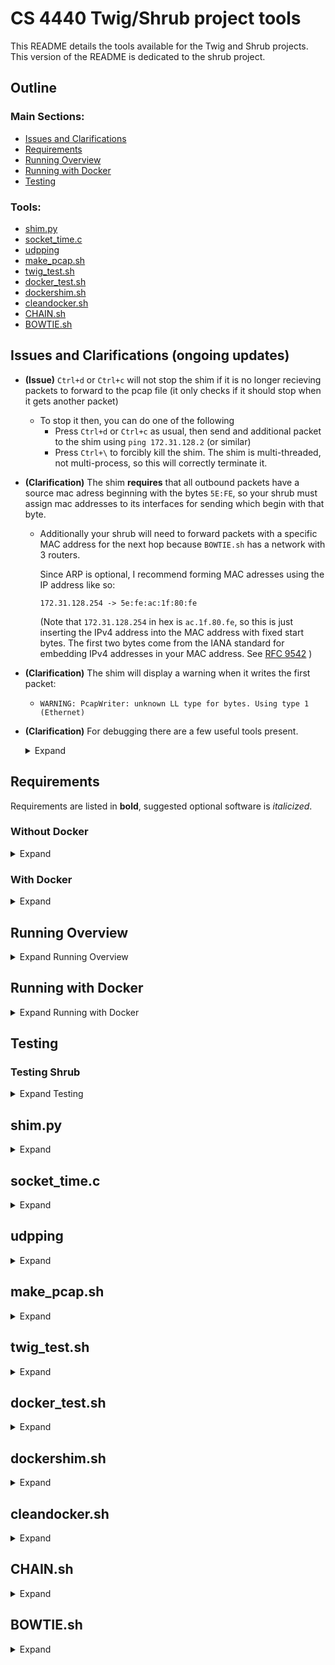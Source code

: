 # CS 4440 Twig/Shrub project tools

This README details the tools available for the Twig and Shrub projects. This version of the README is dedicated to the shrub project.

## Outline 

### Main Sections:
- [Issues and Clarifications](README.md#issues-and-clarifications-ongoing-updates)
- [Requirements](README.md#requirements)
- [Running Overview](README.md#running-overview)
- [Running with Docker](README.md#running-with-docker)
- [Testing](README.md#testing)

### Tools:
- [shim.py](README.md#shimpy)
- [socket_time.c](README.md#socket_timec)
- [udpping](README.md#udpping)
- [make_pcap.sh](README.md#make_pcapsh)
- [twig_test.sh](README.md#twig_testsh)
- [docker_test.sh](README.md#docker_testsh)
- [dockershim.sh](README.md#dockershimsh)
- [cleandocker.sh](README.md#cleandockersh)
- [CHAIN.sh](README.md#chainsh)
- [BOWTIE.sh](README.md#bowtiesh)

## Issues and Clarifications (ongoing updates)

- **(Issue)** `Ctrl+d` or `Ctrl+c` will not stop the shim if it is no longer recieving packets to forward to the pcap file (it only checks if it should stop when it gets another packet) 
	- To stop it then, you can do one of the following
		- Press `Ctrl+d` or `Ctrl+c` as usual, then send and additional packet to the shim using `ping 172.31.128.2` (or similar) 
		- Press `Ctrl+\` to forcibly kill the shim. The shim is multi-threaded, not multi-process, so this will correctly terminate it.
- **(Clarification)** The shim __requires__ that all outbound packets have a source mac adress beginning with the bytes `5E:FE`, so your shrub must assign mac addresses to its interfaces for sending which begin with that byte.
	- Additionally your shrub will need to forward packets with a specific MAC address for the next hop because `BOWTIE.sh` has a network with 3 routers. 
	
		Since ARP is optional, I recommend forming MAC adresses using the IP address like so:

		```172.31.128.254 -> 5e:fe:ac:1f:80:fe```
		
		(Note that `172.31.128.254` in hex is `ac.1f.80.fe`, so this is just inserting the IPv4 address into the MAC address with fixed start bytes. The first two bytes come from the IANA standard for embedding IPv4 addresses in your MAC address. See [RFC 9542](https://www.rfc-editor.org/rfc/rfc9542.html) )
- **(Clarification)** The shim will display a warning when it writes the first packet:  
	- `WARNING: PcapWriter: unknown LL type for bytes. Using type 1 (Ethernet)`
- **(Clarification)** For debugging there are a few useful tools present.
	<details>
  	<summary>Expand</summary>

	- For debugging checksums, Wireshark can check them for you and let you know if they are right or not. To enable this for UDP and IPv4, open wireshark and navigate to:
		- `Edit -> Preferences -> Protocols -> IPv4` and check
			- [x] ` Validate the IPv4 checksum if possible`
		- `Edit -> Preferences -> Protocols -> UDP` and check
			- [x] ` Validate the UDP checksum if possible`
	- For viewing packets as they arrive in the .dmp file we use as a network, the `twig_test.sh` script has the ability to start a live wireshark capture session when it starts the shim. To activate this, run the script with the `-w` option like so:
		```
		./twig_test.sh -w
		```
		Note that this wireshark window will need to be closed manually, as it does not close when the shim is killed.
		
		Also note that when running with docker, this wont work, you'll instead need to start a tailing wireshark capture yourself using a command like so:
		```
			tail -f -c +0 172.31.128.0_24.dmp | wireshark -k -i -
		```
		
	- For debugging if the shim is seeing your packets or is missing them, you can add `-d` or `-dd` to the line which runs the shim in `twig_test.sh` i.e. change
		```
		sudo python3 shim.py -n "${IFACE_ARG}" -i "${EXT_IFACE_NAME}"
		```
		to
		```
		sudo python3 shim.py -n "${IFACE_ARG}" -i "${EXT_IFACE_NAME}" -d
		```
		this will make it output a message and a packet summary every time it processes a packet from the pcap file.
	</details>

## Requirements

Requirements are listed in **bold**, suggested optional software is *italicized*.

### Without Docker

<details>
  	<summary>Expand</summary>

- **Two machines**
	- Root access on both
	- Ability to establish one as the `next-hop` for select traffic from the other (typically means both are on the same LAN)
- **ping**
- **traceroute**
- **gcc**
- **make**
- **ip**
- **Python 3.7+**
	- **scapy 2.5.0+**
	- **netifaces**
- **bash**
- **sudo**
- **bc**
- **xxd**
- **ifconfig**
- **libpcap**
- *wireshark*

</details>

### With Docker

<details>
  	<summary>Expand</summary>

- **One machine**
	- root access
- **docker** [(Installation Instructions)](https://docs.docker.com/engine/install/) 
	- Ignore any prompt to install docker desktop.
	- If you already are using docker desktop, that *WILL NOT WORK* with these scripts. You need docker engine. 
		- If you are running desktop, you can potentially just switch contexts back to the default using `docker context use default` and make sure the docker engine is started (check that `systemctl status docker` says it is running). 
		- This hasnt been tested as of yet, so some additional tweaks may be required.
- **ping**
- **traceroute**
- **gcc**
- **make**
- **ip**
- *wireshark*

</details>

## Running Overview
<details>
  <summary>Expand Running Overview</summary>

To run in the scenario without docker, we will be using one machine to run `shrub` and `shim.py`, and the other to send traffic using `ping`, `udpping`, or `socket_time`. 

From now on, I will refer to the machine running the `shrub` and `shim.py` as the *shrub machine*, and the machine running `ping`, `udpping`, or `socket_time` as the *ping machine*. Any commands will be prefixed with `shrub:` or `ping:` to represent which machine they are to be run on.

### Setup

We will start by establishing routes from the *ping machine* to the shrubs on the *shrub machine*. First we need the IP address of the *shrub machine*, which can be obtained using the `ip` command on the *shrub machine*. 

I.e. 
```c
shrub: ip r | grep default
default via 192.168.1.1 dev wlp170s0 proto dhcp src 192.168.1.42 metric 600 
```
> Here, we see the address for our default interface is `192.168.1.42`

Then on the *ping machine* we establish a route that will direct traffic intended for the shrubs to our `shrub machine`.

I.e.
```c
ping: sudo ip r add 172.31.0.0/16 via 192.168.1.42
```

Now we can start the shim and `shrub` on the *shrub machine* using 
```
shrub: ./twig_test.sh
```
and in another terminal
```
shrub: ./shrub -i 172.31.128.2_24
```

---

**NOTE: the first few packets are likely to get lost, similar to the issue listed in [Issues](README.md#issues-and-clarifications-ongoing-updates).**

To make sure this doesnt affect our results, 

run 
```
ping: ./socket_time 172.31.128.2
^C
```
(the `^C` represents killing it with ctrl/command C)

This sends a first packet to the shim which most likely will be lost, but will ensure future packets will not be.

---

Finally we can send traffic from our *ping machine*:
```
ping: ping 172.31.128.2
```
```
ping: udpping 172.31.128.2
```
```
ping: socket_time 172.31.128.2
```

### Repeat Running

You can run `ping`, `udpping`, or `socket_time` on the *ping machine* repeatedly without adverse effects aside from the growing pcap file on the *shrub machine*.

If you need to restart your shrub, then also restart the shim, but no other action is needed.

### Shutdown

To fully shut down all components of this project and return everything to the original state, we need to do the following:

- Kill the shim script
- Kill shrub
- On the *ping machine*, run
```
sudo ip r del 172.31.0.0/16
```


<!--

**Compatible with scapy Version 2.5.0+**

To run a simple test using these tools, here are the steps:

1. Open 3 terminals in this repository's directory
2. In one terminal, run `./twig_test.sh`
	- Authenticate when requested to start the shim
	- You'll know it is running as expected when you see the line `press ctrl+d to stop `
3. In another terminal, start your `twig` on the network using `./twig -i 172.31.128.2_24` (replace the interface specification if you change the network used in `twig_test.sh`)
4. In the final terminal, you can test using `ping` or `socket_time` (or similar programs that your `twig` can respond to)
The format is `ping 172.31.128.2` or `socket_time 172.31.128.2` (replace the ip address if you change the ip address your `twig` is listening on)


**NOTE: if you are unable to run the scripts, you may need to make them executable using the following commands:**
```
chmod +x twig_test.sh
chmod +x make_pcap.sh
```

Also note that the capture file is not removed when the shim is stopped, this is to make it easier to review if your packets are correct or not, though `make_pcap.sh` or `twig_test.sh` *will **overwrite** existing files* if started with the same network configured. 


-->

  
</details>


## Running with Docker

<details>
  <summary>Expand Running with Docker</summary>


This new version of the shim can only communicate with remote hosts, it cannot do loopback connections. So docker allows us to abstract this and do loopback connections in a way that appears as a remote connection to the shim.
Additionally, docker allows us to have a strict environment and allow better portability across systems.

### Setup

For initial setup, we will build the necessary components to run our shim in docker and have routes to get to it appropriately. 

To begin, open three terminals with this repository as the working directory.

Start by running the `docker_test.sh` script:

*__Note__: if you do __not__ want the ip route it adds and the docker network it creates to be removed when you stop the shim, __remove__ the `--rm` option.*
```c
./docker_test.sh --rm
```

Now, in a separate terminal window, start shrub:

```c
./shrub -i 172.31.128.2_24
```

Finally we can send traffic from another terminal window:
```
ping 172.31.128.2
```
```
udpping 172.31.128.2
```
```
socket_time 172.31.128.2
```


### Shutdown commands

If you chose not to provide the `--rm` option to the `docker_test.sh` script, you will need to run the following commands to remove the docker network and the ip route it adds.

```c
docker network remove twignet
sudo ip route del 172.31.0.0/16
```

  
</details>

## Testing

### Testing Shrub

<details>
  	<summary>Expand Testing</summary>

This section is for testing your Shrub program.

If you choose to use an executable not named `shrub`, you will need to change the program name at the top of the `CHAIN.sh` and `BOWTIE.sh` scripts.

Also note that all the test scripts use `traceroute` instead of `mtr`, but `mtr` may be used instead. If you choose to use `mtr`, you will need to make the following changes to all traceroute commands:
- Exchange `traceroute`'s `-I` option for `mtr`'s `-u` option
- Remove the `-N 1` option if present
- *if you want it to print results like traceroute instead of run interactively*
	- Add options `-c 3` and `-r` 

#### Test 1 (CHAIN.sh)

##### Running without Docker

<details>
  <summary>Expand</summary>


###### Setup

We will start by establishing routes from the *ping machine* to the shrubs on the *shrub machine*. First we need the IP address of the *shrub machine*, which can be obtained using the `ip` command on the *shrub machine*. 

I.e. 
```c
shrub: ip r | grep default
default via 192.168.1.1 dev wlp170s0 proto dhcp src 192.168.1.42 metric 600 
```
> Here, we see the address for our default interface is `192.168.1.42`

**Your next hop will likely be different, make sure to use *your* next hop IP instead of `192.168.1.42` in the commands that follow.**

Then on the *ping machine* we establish routes that will direct traffic intended for the shrubs to our `shrub machine`.

I.e.
```c
ping: sudo ip r add 172.31.0.0/16 via 192.168.1.42
```

Now we can start the shim and `shrub`s on the *shrub machine* using 
```
shrub: ./twig_test.sh
```
and in another terminal
```
shrub: ./CHAIN.sh
```



**NOTE: you will need to wait a few seconds to let RIP establish routes, and your default route argument to shrub will need to be functional.**

---

Finally we can send traffic from our *ping machine*. Test using the following commands:
```
ping:ping -c 5 172.31.128.254
ping:ping -c 5 172.31.1.254
ping:ping -c 5 172.31.4.254
ping:ping -c 5 172.31.5.254

ping:udpping -p 100 172.31.2.254

ping:socket_time 172.31.3.254

ping:traceroute -N 1 172.31.5.254
ping:traceroute -N 1 -I 172.31.5.254
```

###### Repeat Running

You can run `ping`, `traceroute`, `udpping`, or `socket_time` on the *ping machine* repeatedly without adverse effects aside from the growing pcap file on the *shrub machine*.

If you need to restart your CHAIN, kill the shrubs using the command in shutdown, and restart your shim as well.

###### Shutdown

To fully shut down all components of this project and return everything to the original state, we need to do the following:

- Kill the shim script
- In the terminal where you ran the `CHAIN.sh` script, run
```ps | grep shrub | awk '{ print $1 }' | xargs kill``` 
	- if you are using a name for your program other than `shrub`, change the grep argument to match.
- On the *ping machine*, run
```
sudo ip r del 172.31.0.0/16
```

</details>

##### Running with Docker

<details>
  <summary>Expand</summary>


This new version of the shim can only communicate with remote hosts, it cannot do loopback connections. So docker allows us to abstract this and do loopback connections in a way that appears as a remote connection to the shim.
Additionally, docker allows us to have a strict environment and allow better portability across systems.

###### Setup

For initial setup, we will build the necessary components to run our shim in docker and have routes to get to it appropriately. 

To begin, open three terminals with this repository as the working directory.

Start by running the `dockershim.sh` script:

```c
./dockershim.sh
```

Now, in a separate terminal window, start your CHAIN:

```c
./CHAIN.sh -d=172.31.127.254
```
**NOTE: if you change the ip your docker container uses in `dockershim.sh`, change the -d= argument to `CHAIN.sh` to match.**


Finally we can send traffic from another terminal window. Test using the following commands:
```
ping -c 5 172.31.128.254
ping -c 5 172.31.1.254
ping -c 5 172.31.4.254
ping -c 5 172.31.5.254

udpping -p 100 172.31.2.254

socket_time 172.31.3.254

traceroute -N 1 172.31.5.254
traceroute -N 1 -I 172.31.5.254
```


###### Repeat Running

You can run `ping`, `traceroute`, `udpping`, or `socket_time` repeatedly without adverse effects aside from the growing pcap file.

If you need to restart your CHAIN, kill the shrubs using the command in shutdown, and restart your shim as well.

###### Shutdown commands

To clean up, you will need to run the docker cleanup script and remove the ip routes added by the dockershim script.

Additionally you will need to terminate all of the shrubs the CHAIN started.
If you are using a name for your program other than `shrub`, change the grep argument to match.

```c
ps | grep shrub | awk '{ print $1 }' | xargs kill

./cleandocker.sh

sudo ip route del 172.31.0.0/16

```


</details>


##### Results
<details>
	<summary>Results</summary>

Expected results per command:

```bash
$ ping -c 5 172.31.128.254
PING 172.31.128.254 (172.31.128.254) 56(84) bytes of data.
64 bytes from 172.31.128.254: icmp_seq=1 ttl=19 time=27.2 ms
64 bytes from 172.31.128.254: icmp_seq=2 ttl=19 time=25.8 ms
64 bytes from 172.31.128.254: icmp_seq=3 ttl=19 time=25.4 ms
64 bytes from 172.31.128.254: icmp_seq=4 ttl=19 time=29.0 ms
64 bytes from 172.31.128.254: icmp_seq=5 ttl=19 time=26.6 ms

--- 172.31.128.254 ping statistics ---
5 packets transmitted, 5 received, 0% packet loss, time 4003ms
rtt min/avg/max/mdev = 25.417/26.801/29.001/1.257 ms
```
> Make sure all 5 packets are responded to.

```bash
$ ping -c 5 172.31.1.254
PING 172.31.1.254 (172.31.1.254) 56(84) bytes of data.
64 bytes from 172.31.1.254: icmp_seq=1 ttl=18 time=49.9 ms
64 bytes from 172.31.1.254: icmp_seq=2 ttl=18 time=48.4 ms
64 bytes from 172.31.1.254: icmp_seq=3 ttl=18 time=42.1 ms
64 bytes from 172.31.1.254: icmp_seq=4 ttl=18 time=45.4 ms
64 bytes from 172.31.1.254: icmp_seq=5 ttl=18 time=39.6 ms

--- 172.31.1.254 ping statistics ---
5 packets transmitted, 5 received, 0% packet loss, time 4001ms
rtt min/avg/max/mdev = 39.629/45.071/49.876/3.824 ms
```
> Make sure all 5 packets are responded to.

```bash
$ ping -c 5 172.31.4.254
PING 172.31.4.254 (172.31.4.254) 56(84) bytes of data.
64 bytes from 172.31.4.254: icmp_seq=1 ttl=15 time=103 ms
64 bytes from 172.31.4.254: icmp_seq=2 ttl=15 time=82.6 ms
64 bytes from 172.31.4.254: icmp_seq=3 ttl=15 time=62.4 ms
64 bytes from 172.31.4.254: icmp_seq=4 ttl=15 time=81.5 ms
64 bytes from 172.31.4.254: icmp_seq=5 ttl=15 time=71.9 ms

--- 172.31.4.254 ping statistics ---
5 packets transmitted, 5 received, 0% packet loss, time 4004ms
rtt min/avg/max/mdev = 62.406/80.292/103.079/13.530 ms
```
> Make sure all 5 packets are responded to.

```bash
ping -c 5 172.31.5.254
PING 172.31.5.254 (172.31.5.254) 56(84) bytes of data.
64 bytes from 172.31.5.254: icmp_seq=1 ttl=15 time=123 ms
64 bytes from 172.31.5.254: icmp_seq=2 ttl=15 time=92.1 ms
64 bytes from 172.31.5.254: icmp_seq=3 ttl=15 time=80.4 ms
64 bytes from 172.31.5.254: icmp_seq=4 ttl=15 time=93.5 ms
64 bytes from 172.31.5.254: icmp_seq=5 ttl=15 time=106.9 ms

--- 172.31.5.254 ping statistics ---
5 packets transmitted, 5 received, 0% packet loss, time 4004ms
rtt min/avg/max/mdev = 62.406/80.292/103.079/13.530 ms
```
> Make sure all 5 packets are responded to.

```bash
$ udpping -p 100 172.31.2.254
Sending 100 udp echo requests of size 50 to 172.31.2.254 on port echo


time spent waiting for echos to return (in milliseconds):
# sent  # rcvd  # late       total        min       max       avg
------  ------  ------  -----------  --------  --------  --------
   100     100       0     4769.922    26.088    94.075    47.699 
0.00% packet loss
```
> Make sure at least 95% of packets return (< 5% packet loss). (adding in leniency since a few packets lost isnt likely to be the fault of your program).


```bash
socket_time 172.31.3.254
The time on 172.31.3.254 is 0x7167aaeb
```
> Make sure you get a time response and the time it translates to is about right.

```bash
traceroute -N 1 172.31.5.254
traceroute to 172.31.5.254 (172.31.5.254), 30 hops max, 60 byte packets
 1  172.31.127.254 (172.31.127.254)  0.094 ms  0.021 ms  0.016 ms
 2  172.31.128.254 (172.31.128.254)  87.955 ms  109.089 ms  128.026 ms
 3  172.31.1.254 (172.31.1.254)  164.474 ms  185.041 ms  205.117 ms
 4  172.31.2.254 (172.31.2.254)  223.223 ms  246.005 ms  265.887 ms
 5  172.31.3.254 (172.31.3.254)  286.306 ms  307.223 ms  332.030 ms
 6  172.31.4.254 (172.31.4.254)  349.024 ms  241.243 ms  259.911 ms
 7  172.31.5.254 (172.31.5.254)  278.742 ms  283.292 ms  302.529 ms

traceroute -N 1 -I 172.31.5.254
traceroute to 172.31.5.254 (172.31.5.254), 30 hops max, 60 byte packets
 1  172.31.127.254 (172.31.127.254)  0.114 ms  0.038 ms  0.008 ms
 2  172.31.128.254 (172.31.128.254)  42.838 ms  34.632 ms  50.058 ms
 3  172.31.1.254 (172.31.1.254)  59.394 ms  53.321 ms  53.980 ms
 4  172.31.2.254 (172.31.2.254)  73.779 ms  66.533 ms  75.825 ms
 5  172.31.3.254 (172.31.3.254)  92.896 ms  98.492 ms  66.052 ms
 6  172.31.4.254 (172.31.4.254)  85.345 ms  90.414 ms  98.648 ms
 7  172.31.5.254 (172.31.5.254)  120.825 ms  105.617 ms  96.255 ms
 ```
> Make sure you have a full route to the host, that is that at least all the shrubs appear in the list. 
> 
> Your first hop will be different if not using docker, but hops 2-7 should all be present and have the same addresses as shown above.

</details>

#### Test 2 (BOWTIE.sh)

##### Running without Docker

<details>
  <summary>Expand</summary>


###### Setup

We will start by establishing routes from the *ping machine* to the shrubs on the *shrub machine*. First we need the IP address of the *shrub machine*, which can be obtained using the `ip` command on the *shrub machine*. 

I.e. 
```c
shrub: ip r | grep default
default via 192.168.1.1 dev wlp170s0 proto dhcp src 192.168.1.42 metric 600 
```
> Here, we see the address for our default interface is `192.168.1.42`

**Your next hop will likely be different, make sure to use *your* next hop IP instead of `192.168.1.42` in the commands that follow.**

Then on the *ping machine* we establish routes that will direct traffic intended for the shrubs to our `shrub machine`.

I.e.
```c
ping: sudo ip r add 172.31.0.0/16 via 192.168.1.42
```

Now we can start the shim and `shrub`s on the *shrub machine* using 
```
shrub: ./twig_test.sh
```
and in another terminal
```
shrub: ./BOWTIE.sh
```



**NOTE: you will need to wait a few seconds to let RIP establish routes, and your default route argument to shrub will need to be functional.**

---

Finally we can send traffic from our *ping machine*. Test using the following commands:

```
ping: traceroute -N 1 172.31.2.202
ping: traceroute -N 1 -I 172.31.5.201
ping: traceroute -N 1 172.31.8.207
ping: udpping -p 100 172.31.2.202
```

Additionally, with a fresh start of BOWTIE and the shim, do the following:

In the same terminal as you ran the BOWTIE script, run
```
shrub: ./shrub -i 172.31.5.1_24 &
```

Then run
```
ping: traceroute 172.31.5.1
```

Then run the following in the same terminal as you ran the BOWTIE script:
```
shrub: ps -f | grep 172.31.5.205 | awk '{ print $2 }' | xargs kill
```

Wait for a period of time, at least 2 minutes, then run the following:
```
ping: traceroute 172.31.5.1
```
(if it doesnt work the first time, feel free to wait longer and rerun, RIP recognizing and recovering from a downed router takes time)

###### Repeat Running

You can run `ping`, `traceroute`, `udpping`, or `socket_time` on the *ping machine* repeatedly without adverse effects aside from the growing pcap file on the *shrub machine*.

If you need to restart your BOWTIE, kill the shrubs using the command in shutdown, and restart your shim as well.

###### Shutdown

To fully shut down all components of this project and return everything to the original state, we need to do the following:

- Kill the shim script
- In the terminal where you ran the `BOWTIE.sh` script, run
```ps | grep shrub | awk '{ print $1 }' | xargs kill``` 
	- if you are using a name for your program other than `shrub`, change the grep argument to match.
- On the *ping machine*, run
```
sudo ip r del 172.31.0.0/16
```

</details>

##### Running with Docker

<details>
  <summary>Expand</summary>


This new version of the shim can only communicate with remote hosts, it cannot do loopback connections. So docker allows us to abstract this and do loopback connections in a way that appears as a remote connection to the shim.
Additionally, docker allows us to have a strict environment and allow better portability across systems.

###### Setup

For initial setup, we will build the necessary components to run our shim in docker and have routes to get to it appropriately. 

To begin, open three terminals with this repository as the working directory.

Start by running the `dockershim.sh` script:

```c
./dockershim.sh
```

Now, in a separate terminal window, start your BOWTIE:

```c
./BOWTIE.sh -d=172.31.127.254
```
**NOTE: if you change the ip your docker container uses in `dockershim.sh`, change the -d= argument to `BOWTIE.sh` to match.**


Finally we can send traffic from another terminal window. Test using the following commands:
```
traceroute -N 1 172.31.2.202
traceroute -N 1 -I 172.31.5.201
traceroute -N 1 172.31.8.207
udpping -p 100 172.31.2.202
```

Additionally, with a fresh start of BOWTIE and the shim, do the following:

In the same terminal as you ran the BOWTIE script, run
```
./shrub -i 172.31.5.1_24 &
```

Then in a separate terminal, run:
```
traceroute 172.31.5.1

traceroute 172.31.5.1
traceroute to 172.31.5.1 (172.31.5.1), 30 hops max, 60 byte packets
 1  172.31.127.254 (172.31.127.254)  0.048 ms  0.007 ms  0.006 ms
 2  172.31.128.206 (172.31.128.206)  18.523 ms  34.355 ms  55.346 ms
 3  172.31.8.204 (172.31.8.204)  71.412 ms  87.294 ms  100.207 ms
 4  172.31.4.205 (172.31.4.205)  153.301 ms  178.998 ms  197.683 ms
 5  172.31.5.1 (172.31.5.1)  222.198 ms  244.901 ms  259.225 ms
```

Then run the following in the same terminal as you ran the BOWTIE script:
```
ps -f | grep 172.31.5.205 | awk '{ print $2 }' | xargs kill
```

Wait for a period of time, at least 2 minutes, then run the following in another terminal:
```
traceroute 172.31.5.1
```
(if it doesnt work the first time, feel free to wait longer and rerun, RIP recognizing and recovering from a downed router takes time)

###### Repeat Running

You can run `ping`, `traceroute`, `udpping`, or `socket_time` repeatedly without adverse effects aside from the growing pcap file.

If you need to restart your BOWTIE, kill the shrubs using the command in shutdown, and restart your shim as well.

###### Shutdown commands

To clean up, you will need to run the docker cleanup script and remove the ip routes added by the dockershim script.

Additionally you will need to terminate all of the shrubs the BOWTIE started.
If you are using a name for your program other than `shrub`, change the grep argument to match.

```c
ps | grep shrub | awk '{ print $1 }' | xargs kill

./cleandocker.sh

sudo ip route del 172.31.0.0/16

```


</details>


##### Results
<details>
	<summary>Results</summary>

Expected results per command:

```bash
$ traceroute -N 1 172.31.2.202
traceroute to 172.31.2.202 (172.31.2.202), 30 hops max, 60 byte packets
 1  172.31.127.254 (172.31.127.254)  0.107 ms  0.054 ms  0.029 ms
 2  172.31.128.206 (172.31.128.206)  57.880 ms  42.472 ms  49.402 ms
 3  172.31.8.204 (172.31.8.204)  64.272 ms  59.255 ms  50.109 ms
 4  172.31.3.203 (172.31.3.203)  78.504 ms  74.194 ms  71.829 ms
 5  172.31.2.202 (172.31.2.202)  73.897 ms  63.242 ms  65.516 ms
```
>Make sure you have a full route to the host, that is that at least all the shrubs appear in the list. 
> 
>Your first hop will be different if not using docker, but hops 2-5 should all be present and have the same addresses as shown above.

```bash
$ traceroute -N 1 -I 172.31.5.201
traceroute to 172.31.5.201 (172.31.5.201), 30 hops max, 60 byte packets
 1  172.31.127.254 (172.31.127.254)  0.051 ms  0.065 ms  0.023 ms
 2  172.31.128.206 (172.31.128.206)  46.155 ms  27.410 ms  40.946 ms
 3  172.31.8.204 (172.31.8.204)  47.950 ms  46.040 ms  51.580 ms
 4  172.31.4.205 (172.31.4.205)  35.293 ms  65.223 ms  53.334 ms
 5  172.31.5.201 (172.31.5.201)  51.703 ms  59.778 ms  58.171 ms
```
>Make sure you have a full route to the host, that is that at least all the shrubs appear in the list. 
>
>Your first hop will be different if not using docker, but hops 2-5 should all be present and have the same addresses as shown above.

```bash
$ traceroute -N 1 172.31.8.207
traceroute to 172.31.8.207 (172.31.8.207), 30 hops max, 60 byte packets
 1  172.31.127.254 (172.31.127.254)  0.071 ms * *
 2  172.31.128.206 (172.31.128.206)  31.208 ms  28.977 ms  47.371 ms
 3  172.31.8.204 (172.31.8.204)  42.911 ms  74.180 ms  80.931 ms
 4  172.31.8.207 (172.31.8.207)  76.002 ms  106.301 ms  112.522 ms

```
>Make sure you have a full route to the host, that is that at least all the shrubs appear in the list. 
>
>Your first hop will be different if not using docker, but hops 2-4 should all be present and have the same addresses as shown above.

```bash
$ udpping -p 100 172.31.2.202
Sending 100 udp echo requests of size 50 to 172.31.2.202 on port echo


time spent waiting for echos to return (in milliseconds):
# sent  # rcvd  # late       total        min       max       avg
------  ------  ------  -----------  --------  --------  --------
   100     100       0     5340.364    28.881    82.761    53.404 
0.00% packet loss
```
> Make sure at least 95% of packets return (< 5% packet loss). (adding in leniency since a few packets lost isnt likely to be the fault of your program).


```bash
$ traceroute -N 1 172.31.2.1
traceroute to 172.31.2.1 (172.31.2.1), 30 hops max, 60 byte packets
 1  172.31.127.254 (172.31.127.254)  0.085 ms  0.068 ms  0.023 ms
 2  172.31.128.206 (172.31.128.206)  36.227 ms  38.673 ms  37.078 ms
 3  172.31.8.204 (172.31.8.204)  45.585 ms  68.764 ms  69.981 ms
 4  172.31.3.203 (172.31.3.203)  69.156 ms  65.744 ms  95.119 ms
 5  172.31.2.1 (172.31.2.1)  54.484 ms  97.076 ms  83.615 ms
```
> Make sure you have a full route to the host, that is that at least all the shrubs appear in the list. 
>
> Your first hop will be different if not using docker, but hops 2-5 should all be present and have the same addresses as shown above.

---
From **Before** killing router `T` using `ps -f | grep 172.31.5.205 | awk '{ print $2 }' | xargs kill`, we have:
```bash
$ traceroute 172.31.5.1
traceroute to 172.31.5.1 (172.31.5.1), 30 hops max, 60 byte packets
 1  172.31.127.254 (172.31.127.254)  0.048 ms  0.007 ms  0.006 ms
 2  172.31.128.206 (172.31.128.206)  18.523 ms  34.355 ms  55.346 ms
 3  172.31.8.204 (172.31.8.204)  71.412 ms  87.294 ms  100.207 ms
 4  172.31.4.205 (172.31.4.205)  153.301 ms  178.998 ms  197.683 ms
 5  172.31.5.1 (172.31.5.1)  222.198 ms  244.901 ms  259.225 ms
```
> The final four hops (2-5) of this traceroute should match precisely, with each hop being the same as seen in this output. 


From **After** killing router `T` using `ps -f | grep 172.31.5.205 | awk '{ print $2 }' | xargs kill`, we have:
```bash
$ traceroute 172.31.5.1
traceroute to 172.31.5.1 (172.31.5.1), 30 hops max, 60 byte packets
 1  172.31.127.254 (172.31.127.254)  0.094 ms  0.020 ms  0.016 ms
 2  172.31.128.206 (172.31.128.206)  54.043 ms  88.967 ms  110.122 ms
 3  172.31.8.204 (172.31.8.204)  128.400 ms  151.593 ms  178.332 ms
 4  172.31.3.203 (172.31.3.203)  193.054 ms  214.178 ms  238.895 ms
 5  172.31.2.202 (172.31.2.202)  259.371 ms  279.807 ms  300.097 ms
 6  172.31.1.201 (172.31.1.201)  321.406 ms  75.678 ms  86.299 ms
 7  172.31.5.1 (172.31.5.1)  101.170 ms  165.863 ms  189.952 ms
```
>	The final six hops (2-7) of this traceroute should match precisely, with each hop being the same as seen in this output. 

</details>

</details>

<!-- 
### Old testing section

<details>
  <summary>Expand Outdated Testing</summary>

***THE FOLLOWING TESTING SECTION IS OUTDATED***

**This testing section was written for the loopback version, which is now outdated. The only changes made are in the setup procedure, please follow the procedure in the [Running Overview](README.md#running-overview) or the [Running with Docker](README.md#running-with-docker) sections**



This section will detail exactly how to run tests that check basic functionality for your twig program.

The basic format for each test will be very similar to the procedure detailed in the [Overview](README.md#overview), but will be careful to avoid known issues and will have a higher level of detail.

Formatting:
- Clarifying comments will be italicized like *this*
- Specific important elements will be bold like **this**
- Placeholder elements of commands will be indicated using angle brackets (`<>`) with a description of the value they represent contained.
- Commands, program names, file names, and single-line output will be isolated in in-line code segments like `this`
- Multiline output and results will be isolated in multiline code blocks like
```
this
```

Notes:
- IP addresses will be specified absolute assuming a default `twig_test.sh`. If you modify `twig_test.sh` all IP addresses will need to be updated to follow. Additionally, IP addresses specified for use with `twig`, `ping`, `socket_time`, and `udpping` are assumed to be used exactly as written. modifying the IP in any stepp will require modifying it in all related steps.
- Each test has the same shutdown process, and the same startup process for the shim and twig.
	- To run **all tests** quickly, you can simply perform **steps 1-5** from any of the following test sections, then perform **steps 6+** from each test in any order sequentially **without performing shutdown in-between.**

### Test 1 (ICMP Ping)

#### Procedure
1. Open 3 terminal windows, each with this repository as their working directory.
2. Create a symbolic link to your twig program in the local directory by running the following command in **terminal 1**: `ln -s <your twig directory>/twig ./twig `
	- *Make sure to replace `<your twig directory>` with the directory your twig program is present in, and ensure you have a binary named `twig` in that directory.*
3. In **terminal 1**, run `./twig_test.sh`
	- Authenticate when prompted
	- *You'll know it is running as expected when you see the line `press ctrl+d to stop `*
4. In **terminal 2**, start your `twig` on the pcap file's network by running the command `./twig -i 172.31.128.2_24`
	- *this gives your twig an interface with IP `172.31.128.2` on the network `172.31.128.0/24`*
5. In **terminal 3**, run `./socket_time 172.31.128.2`, then press `Ctrl+c` to stop `socket_time`.
	- *This is to get around the issue of the first packet being ignored...* 
6. In **terminal 3**, run the command `ping -c 15 172.31.128.2` 

#### Shutdown

For shutting down, there is a known issue witht he shim, so follow these steps to shut down cleanly:
1. In **terminal 3**, run `ping 172.31.128.2`
	- *This will give packets to the shim and let it check for the shutdown signal. (See [Issues](README.md#issues-and-clarifications-ongoing-updates).)*
2. In **terminal 1**, press `Ctrl+d`
	- *`test_twig.sh` should stop running within a second, when `shim.py` recieves a packet.*
3. In **terminal 3**, press `Ctrl+c`
	- *`ping` should stop immediately.*
3. In **terminal 2**, press `Ctrl+c`
	- *`twig` should stop immediately*

#### Expected Results

The output of the `ping` client from **step 6** is what matters. 

Example **Good** output in **terminal 3** from **step 6**:
```
sspringer-fedora-Twig-tools: ping -c 15 172.31.128.2
PING 172.31.128.2 (172.31.128.2) 56(84) bytes of data.
64 bytes from 172.31.128.2: icmp_seq=1 ttl=20 time=15.8 ms
64 bytes from 172.31.128.2: icmp_seq=2 ttl=20 time=27.6 ms
64 bytes from 172.31.128.2: icmp_seq=3 ttl=20 time=17.9 ms
64 bytes from 172.31.128.2: icmp_seq=4 ttl=20 time=21.7 ms
64 bytes from 172.31.128.2: icmp_seq=5 ttl=20 time=14.6 ms
64 bytes from 172.31.128.2: icmp_seq=6 ttl=20 time=24.7 ms
64 bytes from 172.31.128.2: icmp_seq=7 ttl=20 time=21.5 ms
64 bytes from 172.31.128.2: icmp_seq=8 ttl=20 time=20.7 ms
64 bytes from 172.31.128.2: icmp_seq=9 ttl=20 time=15.7 ms
64 bytes from 172.31.128.2: icmp_seq=10 ttl=20 time=23.8 ms
64 bytes from 172.31.128.2: icmp_seq=11 ttl=20 time=13.7 ms
64 bytes from 172.31.128.2: icmp_seq=12 ttl=20 time=22.7 ms
64 bytes from 172.31.128.2: icmp_seq=13 ttl=20 time=23.9 ms
64 bytes from 172.31.128.2: icmp_seq=14 ttl=20 time=21.7 ms
64 bytes from 172.31.128.2: icmp_seq=15 ttl=20 time=19.5 ms

--- 172.31.128.2 ping statistics ---
15 packets transmitted, 15 received, 0% packet loss, time 14025ms
rtt min/avg/max/mdev = 13.718/20.374/27.581/3.946 ms
```

Key components to make sure are correct:
- 0% packet loss
- no `(DUP!)` warnings on any responses

##### Common issues and causes:

- If the first packet (response where `icmp_seq=1`) is missing, verify **Step 5** was performed. If Shutdown has not yet been performed, you may repeat **Step 6** and check the output of that new run.

- If other packets are missing, check first if the `172.31.128.0.dmp` file contains all requests but not all expected responses. 
	- If it does, the issue likely lies with your twig not replying to everything
	- If it does not, the issue is likely with t e shim - contact me (Silas) and we'll figure it out.

- If warnings with `(DUP!)` are present, the issue is likely either:
	- Two `twig`s are running simultaneously with the same interface IP and both are responding
	- The one running `twig` is not correctly keeping its place in the pcap file, so is reading the request multiple times.

### Test 2 (UDP Ping)

#### Procedure
1. Open 3 terminal windows, each with this repository as their working directory.
2. Create a symbolic link to your twig program in the local directory by running the following command in **terminal 1**: `ln -s <your twig directory>/twig ./twig `
	- *Make sure to replace `<your twig directory>` with the directory your twig program is present in, and ensure you have a binary named `twig` in that directory.*
3. In **terminal 1**, run `./twig_test.sh`
	- Authenticate when prompted
	- *You'll know it is running as expected when you see the line `press ctrl+d to stop `*
4. In **terminal 2**, start your `twig` on the pcap file's network by running the command `./twig -i 172.31.128.2_24`
	- *this gives your twig an interface with IP `172.31.128.2` on the network `172.31.128.0/24`*
5. In **terminal 3**, run `./socket_time 172.31.128.2`, then press `Ctrl+c` to stop `socket_time`.
	- *This is to get around the issue of the first packet being ignored...* 
6. In **terminal 3**, move to the udpping directory with `cd udp_ping`
7. In **terminal 3**, compile udpping (if not done already) with `make`
8. In **terminal 3**, run the command `udpping 172.31.128.2` 

#### Shutdown

For shutting down, there is a known issue witht he shim, so follow these steps to shut down cleanly:
1. In **terminal 3**, run `ping 172.31.128.2`
	- *This will give packets to the shim and let it check for the shutdown signal. (See [Issues](README.md#issues-and-clarifications-ongoing-updates).)*
2. In **terminal 1**, press `Ctrl+d`
	- *`test_twig.sh` should stop running within a second, when `shim.py` recieves a packet.*
3. In **terminal 3**, press `Ctrl+c`
	- *`ping` should stop immediately.*
3. In **terminal 2**, press `Ctrl+c`
	- *`twig` should stop immediately*

#### Expected Results

The output of the `udpping` client from **step 8** is what matters. 

Example **Good** output in **terminal 3** from **step 8**:
```
sspringer-fedora-udp_ping: ./udpping 172.31.128.2
Sending 1000 udp echo requests of size 50 to 172.31.128.2 on port echo
 100 200 300 400 500 600 700 800 900


time spent waiting for echos to return (in milliseconds):
# sent  # rcvd  # late       total        min       max       avg
------  ------  ------  -----------  --------  --------  --------
  1000    1000       0    21688.166    11.206    49.648    21.688 
0.00% packet loss
```

Key components to make sure are correct:
- 0.00% packet loss

##### Common issues and causes:

- Similar to ICMP Ping, you may have dups or missing packets, I recommend debugging those on the ICMP side when possible.
- Debugging missing packets may be simpler with lower numbers, which canbe achieved by specifying how many packets to send with the `-c` option to udpping.		
	- Then check the `172.31.128.0.dmp` file with wireshark.
	- Most likely cause for no responses is a bad checksum.



### Test 3 (socket_time)

#### Procedure
1. Open 3 terminal windows, each with this repository as their working directory.
2. Create a symbolic link to your twig program in the local directory by running the following command in **terminal 1**: `ln -s <your twig directory>/twig ./twig `
	- *Make sure to replace `<your twig directory>` with the directory your twig program is present in, and ensure you have a binary named `twig` in that directory.*
3. In **terminal 1**, run `./twig_test.sh`
	- Authenticate when prompted
	- *You'll know it is running as expected when you see the line `press ctrl+d to stop `*
4. In **terminal 2**, start your `twig` on the pcap file's network by running the command `./twig -i 172.31.128.2_24`
	- *this gives your twig an interface with IP `172.31.128.2` on the network `172.31.128.0/24`*
5. In **terminal 3**, run `./socket_time 172.31.128.2`, then press `Ctrl+c` to stop `socket_time`.
	- *This is to get around the issue of the first packet being ignored...* 
6. In **terminal 3**, compile socket_time (if not done already) with `make socket_time`
7. In **terminal 3**, run the command `./socket_time 172.31.128.2` 

#### Shutdown

For shutting down, there is a known issue witht he shim, so follow these steps to shut down cleanly:
1. In **terminal 3**, run `ping 172.31.128.2`
	- *This will give packets to the shim and let it check for the shutdown signal. (See [Issues](README.md#issues-and-clarifications-ongoing-updates).)*
2. In **terminal 1**, press `Ctrl+d`
	- *`test_twig.sh` should stop running within a second, when `shim.py` recieves a packet.*
3. In **terminal 3**, press `Ctrl+c`
	- *`ping` should stop immediately.*
3. In **terminal 2**, press `Ctrl+c`
	- *`twig` should stop immediately*

#### Expected Results

The output of the `socket_time` client from **step 7** is what matters. 

Example **Good** output in **terminal 3** from **step 7**:
```
sspringer-fedora-Twig-tools: ./socket_time 172.31.128.2
The time on 172.31.128.2 is 0xed9296eb
```

Key components to make sure are correct:
- The output timestamp is in big-endian (network byte order) hex, complies with the  `1 Jan 1900` timestamp specified by the RFC, and when converted to human readable format is close to the current time.
	- You can convert this to human readable format using the following steps:
		- Convert to local byte order (little-endian in this example): `0xeb9692ed` 
		- Convert to decimal: `3952513773`
		- Subtract the time offset to convert from the `1900` epoch to the unix standard `1970` epoch timestamp: `1743524973`
		- Convert unix timestamp to human readable format `2025-04-01 12:29:33` 
	- Then just check that the time it converts to is within a few minutes of the current time. (*if something is wrong it'll usually be years wrong, not minutes wrong*) 


##### Common issues and causes:

- Time appears incorrect despite a correct conversion method
	- usually caused by a failure to convert the timestamp on to big endian within `twig`, or a failure to convert from the unix standard `1970` epoch to the [RFC 868](https://www.rfc-editor.org/rfc/rfc868.html) `1900` epoch

</details> -->

## shim.py
<details>
  <summary>Expand</summary>

### Description

The shim sits between the pcap file we use as an interface for shrub and the real network. 

The shim uses a direct forwarding mechanism, so we can only talk to things on the same local machine as the shim/shrub. It also only forwards ipv4 packets which are

- In the pcap file, from the network that file represents,and destined to something not on that network

or

- On the real interface specified and destined to the network the pcap file represents.


### Requirements

To run the shim you will need the following:

- Python `3.X` (tested with `3.12.2`)
- Python module `scapy`
- (Usually) Default modules `threading`, `socket`, `ipaddress`, `sys`, `signal`, `json`, `netifaces`, `argparse`

Installing `scapy` (and any other reported missing modules) will require either:

1. Using a virtual environment for python such as via `venv` 
2. Installing scapy with root via `sudo pip install scapy` or `sudo apt install python3-scapy`

**NOTE: running the shim requires root access since it is accessing your network interface to sniff for packets and is injecting packets 'sent' from the pcap file.**

</details>

## socket_time.c
<details>
  <summary>Expand</summary>

socket_time.c is a minimal client for the Time Protocol (udp port 37) specified by [RFC 868](https://www.rfc-editor.org/rfc/rfc868.html)

Compile manually or using the built in `make` rules by running 
```
make socket_time
```

then you can request time from any machine running the time server on port 37.

(you can test it on `132.235.1.1`)

Output is in the format 

```
The time on 132.235.1.1 is 0x214b8feb
```

Note that the timestamp `0x214b8feb` is in big endian, hex, and is seconds since `00:00 1 January 1900 GMT` as specified in the RFC. 

Converted to  a human readable format, it is 

```
Thursday, March 27, 2025 3:57:21 AM GMT
```

</details>

## udpping
<details>
  <summary>Expand</summary>

udpping is a basic client for the udp echo protocol.

This client was written by Dr. Shawn Ostermann.

The source code is included in the subdirectory `udp_ping`

To compile, run `make` in the `udp_ping` subdirectory.

By default, testing with `udpping`  will send 1000 packets, and give a summary of results at the end, presuming not all of them were discarded or lost.

`udpping -` will output usage with more details on how to refine your testing.

Testing details to follow in [Testing](README.md#testing)

</details>

## make_pcap.sh
<details>
  <summary>Expand</summary>


This script serves to make an empty pcap file with some default header parameters.

run using the format 

```
./make_pcap.sh <pcapfilename>
```

e.g.

```
./make_pcap.sh 172.31.128.0_24.dmp
```

or just use twig_test.sh to start the shim and make the pcap file at the same time.

</details>

## twig_test.sh
<details>
  <summary>Expand</summary>


### Description

This script creates a pcap file with network `172.31.128.0/24`, tries to determine and use your default interface, and starts a copy of [shim.py](README.md#shimpy) between that pcap file and the determined interface.

To close down the shim this script starts, simply use `ctrl+d` or `ctrl+c` in the terminal it is running in*.

(*) - see [Issues and Clarifications](README.md#issues-and-clarifications-ongoing-updates)

If `-w` is provided as an additional argument to this script when started, it will establish a wireshark session which live-captures from the network pcap file. NOTE: this session doesnt close automatically when you kill the shim, it will need to be closed manually.

If your default interface contains spaces, edit the script to have the name already specified or enable it to take the interface as an argument. Comments in the script identify where to do this.

To use a new network address from the default, edit the script to use your chosen network (non-public IPs only) or enable it to take the network as an argument. Comments in the script identify where to do this.

**NOTE: This script will prompt for password since you need root to run the shim.**

This script has all the requirements to run shim, and additionally uses lots of BASH specific expansions such as the arithmetic expansion notation `$(( <expr> ))`.


</details>

## docker_test.sh
<details>
  <summary>Expand</summary>


### Description

This script 
- Builds a docker image with all the prerequisites to run the shim
- Constructs a docker network to host the shim container
- Adds an ip route to direct traffic for the shim to the docker container
- Starts the docker container using the image it made, mounting the local directory, and starting the `twig_test.sh` script which runs the shim. 
- Removes the container on exit
- **IF PROVIDED WITH `--rm`**, it additionally: 
	- Removes the created docker network on exit
	- Removes the added ip route on exit

To close down the shim and container this script starts, simply use `ctrl+d` or `ctrl+c` in the terminal it is running in*.

(*) - see [Issues and Clarifications](README.md#issues-and-clarifications-ongoing-updates)

If `--rm` is provided as an additional argument to this script when started, it will remove the docker network and ip route it creates on exit.

To use new parameters from the default, edit the script to use your chosen values, but be warned that modifying any of the network addresses will require changing the addresses in all commands which reference them.

**NOTE: This script will prompt for password since you need root to make ip routes**


</details>

## dockershim.sh
<details>
  <summary>Expand</summary>


### Description

This script 
- Starts a docker container using the image it made, mounting the local directory, and starting the `twig_test.sh` script which runs the shim. 
- Removes the container on exit


To close down the shim and container this script starts, simply use `ctrl+d` or `ctrl+c` in the terminal it is running in*.

(*) - see [Issues and Clarifications](README.md#issues-and-clarifications-ongoing-updates)

To use new parameters from the default, edit the script to use your chosen values, but be warned that modifying any of the network addresses will require changing the addresses in all commands which reference them.

This script is provided for use mostly for cases where the shim may need restarted frequently and it is easier to manually do the docker image, docker network, and ip route setup and shutdown than to let the `docker_test.sh` script do it for you. Most of these cases are debugging for now, but once your shrub becomes a shrub router, this will be more likely to be used. (and there will be additional instructions to go along with it.) 

</details>

## cleandocker.sh
<details>
  <summary>Expand</summary>


### Description

this script cleans up everything made by docker. specifically it deletes the image and network made by `docker_test.sh` or `dockershim.sh`

if you change values in either of those scripts, you must also change the values in this script for it to clean correctly.

</details>

## CHAIN.sh
<details>
  <summary>Expand</summary>


### Description

`CHAIN.sh` sets up a chain of 5 routers connected at one end with the shim to the real network. The topology looks something like this:

<img src="./CHAIN.sh.drawio.svg">

Each shrub is assigned an interface on each network it is connected to. Usage is as follows:
```
./CHAIN.sh -h
Usage: ./CHAIN.sh [options]

-h| --help          Display this help message and exit
-d|--docker=<shim-docker-container-ip>  Set the ip for a docker container running the shim. This mode also enables the automatic creation of ip route rules on the local machine, and may prompt for root access to set those ip rules. 
--dry-run			Run the script without executing commands, and instead printing them out.
```

When run the script will output the commands used to start your shrubs, which includes the IP addresses each shrub is assigned, all of which have the final octet equal to decimal `253` or `254`.

See [Testing#CHAIN.sh](README.md#test-1-chainsh) for details on running and testing with this script.


*Note: the links dont expand content, so you may need to navigate manually still... Sorry!*

</details>

## BOWTIE.sh
<details>
  <summary>Expand</summary>


### Description

`BOWTIE.sh` sets up a bowtie of routers consisting  of a ring of 5 routers and an additional 2 routers connected to the same router in that ring, making the topology a bowtie shape.

<img src="./BOWTIE.sh.drawio.svg">

Each shrub is assigned an interface on each network it is connected to. Usage is as follows:
```
./BOWTIE.sh -h
Usage: ./BOWTIE.sh [options]

-h| --help          Display this help message and exit
-d|--docker=<shim-docker-container-ip>  Set the ip for a docker container running the shim. This mode also enables the automatic creation of ip route rules on the local machine, and may prompt for root access to set those ip rules. 
--dry-run			Run the script without executing commands, and instead printing them out.
```

When run the script will output the commands used to start your shrubs, which includes the IP addresses each shrub is assigned.

To make targeting specific routers easier, the following is a table which shows the addresses of each interface on each router by name:

| Router Letter from Diagram | Interface IP | Neighbor Router(s) |
|----:|:----|:----|
| **P** | 172.31.1.201/24 | Q |
| **P** | 172.31.5.201/24 | T |
| **Q** | 172.31.1.202/24 | P |
| **Q** | 172.31.2.202/24 | R |
| **R** | 172.31.2.203/24 | Q |
| **R** | 172.31.3.203/24 | S |
| **S** | 172.31.3.204/24 | R |
| **S** | 172.31.4.204/24 | T |
| **S** | 172.31.8.204/24 | U |
| **T** | 172.31.4.205/24 | S |
| **T** | 172.31.5.205/24 | P |
| **U** | 172.31.8.206/24 | S |
| **U** | 172.31.128.206/24 | *(Shim)* |
| **V** | 172.31.6.207/24 |  |
| **V** | 172.31.8.207/24 | S |

See [Testing#BOWTIE.sh](README.md#test-2-bowtiesh) for details on running and testing with this script. 

*Note: the links dont expand content, so you may need to navigate manually still... Sorry!*

</details>